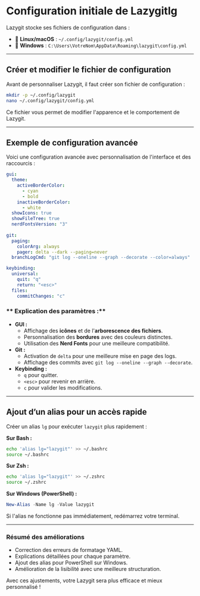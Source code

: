 # Configuration initiale de Lazygitlg

Lazygit stocke ses fichiers de configuration dans :
- 📂 **Linux/macOS** : `~/.config/lazygit/config.yml`
- 📂 **Windows** : `C:\Users\VotreNom\AppData\Roaming\lazygit\config.yml`

---
##  Créer et modifier le fichier de configuration
Avant de personnaliser Lazygit, il faut créer son fichier de configuration :

```sh
mkdir -p ~/.config/lazygit
nano ~/.config/lazygit/config.yml
```

Ce fichier vous permet de modifier l'apparence et le comportement de Lazygit.

---
##  Exemple de configuration avancée

Voici une configuration avancée avec personnalisation de l'interface et des raccourcis :

```yaml
gui: 
  theme:
    activeBorderColor:
      - cyan
      - bold
    inactiveBorderColor:
      - white
  showIcons: true
  showFileTree: true
  nerdFontsVersion: "3"
  
git:
  paging:
    colorArg: always
    pager: delta --dark --paging=never
  branchLogCmd: "git log --oneline --graph --decorate --color=always"

keybinding:
  universal:
    quit: "q"
    return: "<esc>"
  files:
    commitChanges: "c"
```

### ** Explication des paramètres :**
- **GUI :**
  - Affichage des **icônes** et de l'**arborescence des fichiers**.
  - Personnalisation des **bordures** avec des couleurs distinctes.
  - Utilisation des **Nerd Fonts** pour une meilleure compatibilité.
- **Git :**
  - Activation de `delta` pour une meilleure mise en page des logs.
  - Affichage des commits avec `git log --oneline --graph --decorate`.
- **Keybinding :**
  - `q` pour quitter.
  - `<esc>` pour revenir en arrière.
  - `c` pour valider les modifications.

---
##  Ajout d’un alias pour un accès rapide

Créer un alias `lg` pour exécuter `lazygit` plus rapidement :

**Sur Bash :**
```sh
echo 'alias lg="lazygit"' >> ~/.bashrc
source ~/.bashrc
```

**Sur Zsh :**
```sh
echo 'alias lg="lazygit"' >> ~/.zshrc
source ~/.zshrc
```

**Sur Windows (PowerShell) :**
```powershell
New-Alias -Name lg -Value lazygit
```

Si l'alias ne fonctionne pas immédiatement, redémarrez votre terminal.

---
###  **Résumé des améliorations**
- Correction des erreurs de formatage YAML.
- Explications détaillées pour chaque paramètre.
- Ajout des alias pour PowerShell sur Windows.
- Amélioration de la lisibilité avec une meilleure structuration.

Avec ces ajustements, votre Lazygit sera plus efficace et mieux personnalisé !